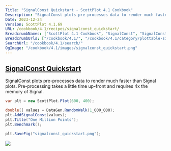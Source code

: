 ```yaml
---
Title: "SignalConst Quickstart - ScottPlot 4.1 Cookbook"
Description: "SignalConst plots pre-processes data to render much faster than Signal plots. Pre-processing takes a little time up-front and requires 4x the memory of Signal."
Date: 2023-12-24
Version: ScottPlot 4.1.69
URL: /cookbook/4.1/recipes/signalconst_quickstart/
BreadcrumbNames: ["ScottPlot 4.1 Cookbook", "SignalConst", "SignalConst Quickstart"]
BreadcrumbUrls: ["/cookbook/4.1/", "/cookbook/4.1/category/plottable-signalconst", "/cookbook/4.1/recipes/signalconst_quickstart/"]
SearchUrl: "/cookbook/4.1/search/"
OgImage: "/cookbook/4.1/images/signalconst_quickstart.png"
---
```


<h2><a id='signalconst-quickstart' href='/cookbook/4.1/recipes/signalconst_quickstart/'>SignalConst Quickstart</a></h2>

SignalConst plots pre-processes data to render much faster than Signal plots. Pre-processing takes a little time up-front and requires 4x the memory of Signal.

```cs
var plt = new ScottPlot.Plot(600, 400);

double[] values = DataGen.RandomWalk(1_000_000);
plt.AddSignalConst(values);
plt.Title("One Million Points");
plt.Benchmark();

plt.SaveFig("signalconst_quickstart.png");
```

<img src='../../images/signalconst_quickstart.png' class='d-block mx-auto my-5' />



